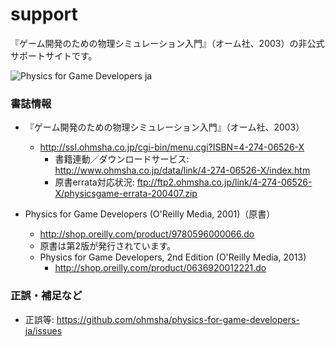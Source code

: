 support
=======

『ゲーム開発のための物理シミュレーション入門』（オーム社、2003）の非公式サポートサイトです。

![Physics for Game Developers ja](https://avatars0.githubusercontent.com/u/3454784)

### 書誌情報

* 『ゲーム開発のための物理シミュレーション入門』（オーム社、2003）
  - http://ssl.ohmsha.co.jp/cgi-bin/menu.cgi?ISBN=4-274-06526-X
    - 書籍連動／ダウンロードサービス: http://www.ohmsha.co.jp/data/link/4-274-06526-X/index.htm
    - 原書errata対応状況: ftp://ftp2.ohmsha.co.jp/link/4-274-06526-X/physicsgame-errata-200407.zip

* Physics for Game Developers (O'Reilly Media, 2001)（原書）
  - http://shop.oreilly.com/product/9780596000066.do
  - 原書は第2版が発行されています。
  - Physics for Game Developers, 2nd Edition (O'Reilly Media, 2013)
    - http://shop.oreilly.com/product/0636920012221.do

### 正誤・補足など

* 正誤等: https://github.com/ohmsha/physics-for-game-developers-ja/issues
